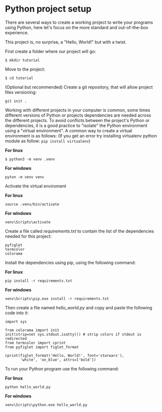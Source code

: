 # Python project setup

There are several ways to create a working project to write your programs using Python, here let's focus on the more standard and out-of-the-box experience.

This project is, no surprise, a "Hello, World!" but with a twist.

First create a folder where our project will go:

```
$ mkdir tutorial
```

Move to the project:

```
$ cd tutorial
```

(Optional but recommended) Create a git repository, that will allow project files versioning:

```
git init .
```

Working with different projects in your computer is common, some times different versions of Python or projects dependencies are needed across the different projects. To avoid conflicts between the project's Python or dependencies, it is a good practice to "isolate" the Python environment using a "virtual environment". A common way to create a virtual environment is as follows:
(If you get an error try installing virtualenv python module as follow: `pip install virtualenv`)

__For linux__

```
$ python3 -m venv .venv
```

__For windows__

```
pyton -m venv venv
```

Activate the virtual enviroment

__For linux__

```
source .venv/bin/activate
```

__For windows__

```
venv\Scripts\activate
```

Create a file called _requirements.txt_ to contain the list of the dependencies needed for this project:

```
pyfiglet
termcolor
colorama
```

Install the dependencies using pip, using the following command:

__For linux__

```
pip install -r requirements.txt
```

__For windows__

```
venv\Scripts\pip.exe install -r requirements.txt
```

Then create a file named *hello_world.py* and copy and paste the following code into it:

```
import sys

from colorama import init
init(strip=not sys.stdout.isatty()) # strip colors if stdout is redirected
from termcolor import cprint
from pyfiglet import figlet_format

cprint(figlet_format('Hello, World!', font='starwars'),
       'white', 'on_blue', attrs=['bold'])
```

To run your Python program use the following command:

__For linux__

```
python hello_world.py
```

__For windows__

```
venv\Scripts\python.exe hello_world.py
```